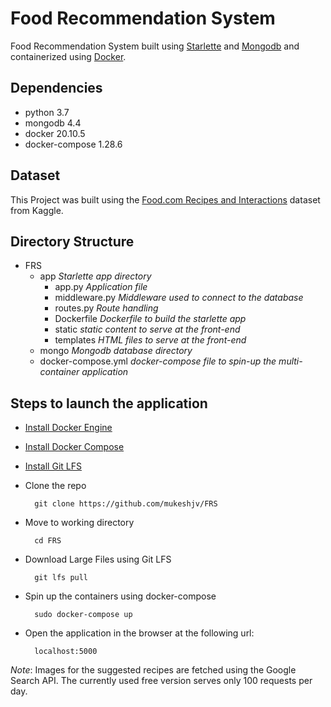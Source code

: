 # Food Recommendation System

Food Recommendation System built using [Starlette](https://www.starlette.io/) and [Mongodb](https://www.mongodb.com/) and containerized using [Docker](https://www.docker.com/).
## Dependencies

- python 3.7
- mongodb 4.4
- docker 20.10.5
- docker-compose 1.28.6
  
## Dataset

This Project was built using the [Food.com Recipes and Interactions](https://www.kaggle.com/shuyangli94/food-com-recipes-and-user-interactions/code) dataset from Kaggle.

## Directory Structure

- FRS
  - app  *Starlette app directory*
    - app.py    *Application file*
    - middleware.py *Middleware used to connect to the database*
    - routes.py *Route handling*
    - Dockerfile *Dockerfile to build the starlette app*
    - static *static content to serve at the front-end*
    - templates *HTML files to serve at the front-end*
  - mongo  *Mongodb database directory*
  - docker-compose.yml  *docker-compose file to spin-up the multi-container application*

## Steps to launch the application

- [Install Docker Engine](https://docs.docker.com/engine/install/)

- [Install Docker Compose](https://docs.docker.com/compose/install/)

- [Install Git LFS](https://git-lfs.github.com/)
  
- Clone the repo
  
        git clone https://github.com/mukeshjv/FRS

- Move to working directory

        cd FRS
        
- Download Large Files using Git LFS

        git lfs pull

- Spin up the containers using docker-compose

        sudo docker-compose up

- Open the application in the browser at the following url:

        localhost:5000

*Note*: Images for the suggested recipes are fetched using the Google Search API. The currently used free version serves only 100 requests per day.
